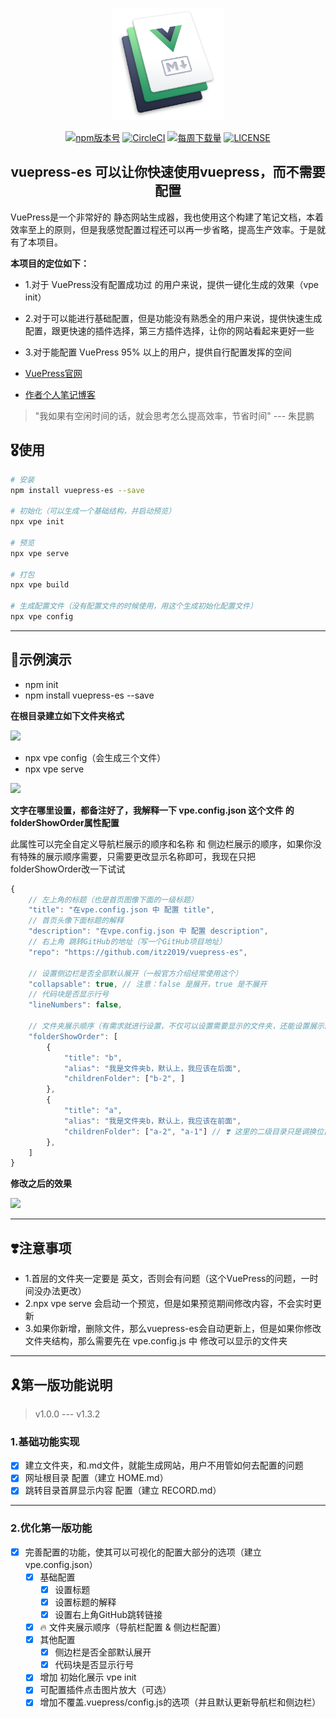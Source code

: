 <p align="center">
  <img width="180" src="https://raw.githubusercontent.com/vuejs/vuepress/master/packages/docs/docs/.vuepress/public/hero.png" alt="logo">
</p>

<p align="center">
    <a href="https://www.npmjs.com/package/vuepress-es"><img src="https://img.shields.io/npm/v/vuepress-es" alt="npm版本号"></a>
    <a href="javascript:;"><img src="https://circleci.com/gh/itz2019/vuepress-es/tree/master.svg?style=svg" alt="CircleCI"></a>
    <a href="javascript:;"><img src="https://img.shields.io/npm/dw/vuepress-es" alt="每周下载量"></a>
    <a href="javascript:;"><img src="https://img.shields.io/github/license/itz2019/vuepress-es" alt="LICENSE"></a>
</p>

<h2 align="center">vuepress-es 可以让你快速使用vuepress，而不需要配置</h2>

VuePress是一个非常好的 静态网站生成器，我也使用这个构建了笔记文档，本着效率至上的原则，但是我感觉配置过程还可以再一步省略，提高生产效率。于是就有了本项目。

**本项目的定位如下：**

- 1.对于 VuePress没有配置成功过 的用户来说，提供一键化生成的效果（vpe init）
- 2.对于可以能进行基础配置，但是功能没有熟悉全的用户来说，提供快速生成配置，跟更快速的插件选择，第三方插件选择，让你的网站看起来更好一些
- 3.对于能配置 VuePress 95% 以上的用户，提供自行配置发挥的空间

- [VuePress官网](https://vuepress.vuejs.org/zh/)
- [作者个人笔记博客](https://zhukunpenglinyutong.github.io/)

> "我如果有空闲时间的话，就会思考怎么提高效率，节省时间" --- 朱昆鹏

## 🎖使用

```sh
# 安装
npm install vuepress-es --save

# 初始化（可以生成一个基础结构，并启动预览）
npx vpe init

# 预览
npx vpe serve

# 打包
npx vpe build

# 生成配置文件（没有配置文件的时候使用，用这个生成初始化配置文件）
npx vpe config
```

---

## 🌈示例演示

- npm init
- npm install vuepress-es --save 

**在根目录建立如下文件夹格式**

<img src="https://itzkp-1253302184.cos.ap-beijing.myqcloud.com/github%E5%9B%BE%E7%89%87/vuepress-es/%E7%A4%BA%E4%BE%8B%E6%BC%94%E7%A4%BA/1%E7%A4%BA%E4%BE%8B.png" />

- npx vpe config（会生成三个文件）
- npx vpe serve

<img src="https://itzkp-1253302184.cos.ap-beijing.myqcloud.com/github%E5%9B%BE%E7%89%87/vuepress-es/%E7%A4%BA%E4%BE%8B%E6%BC%94%E7%A4%BA/2%E7%A4%BA%E4%BE%8B.png" />

**文字在哪里设置，都备注好了，我解释一下 vpe.config.json 这个文件 的 folderShowOrder属性配置**

此属性可以完全自定义导航栏展示的顺序和名称 和 侧边栏展示的顺序，如果你没有特殊的展示顺序需要，只需要更改显示名称即可，我现在只把folderShowOrder改一下试试

```js
{
    // 左上角的标题（也是首页图像下面的一级标题）
    "title": "在vpe.config.json 中 配置 title",
    // 首页头像下面标题的解释
    "description": "在vpe.config.json 中 配置 description",
    // 右上角 跳转GitHub的地址（写一个GitHub项目地址）
    "repo": "https://github.com/itz2019/vuepress-es",

    // 设置侧边栏是否全部默认展开（一般官方介绍经常使用这个）
    "collapsable": true, // 注意：false 是展开，true 是不展开
    // 代码块是否显示行号
    "lineNumbers": false,

    // 文件夹展示顺序（有需求就进行设置，不仅可以设置需要显示的文件夹，还能设置展示的顺序，这里可能有点绕）
    "folderShowOrder": [
        {
            "title": "b",
            "alias": "我是文件夹b，默认上，我应该在后面",
            "childrenFolder": ["b-2", ]
        },
        {
            "title": "a",
            "alias": "我是文件夹b，默认上，我应该在前面",
            "childrenFolder": ["a-2", "a-1"] // ❣️ 这里的二级目录只是调换位置用的，不能修改名称
        },
    ]
}
```

**修改之后的效果**

<img src="https://itzkp-1253302184.cos.ap-beijing.myqcloud.com/github%E5%9B%BE%E7%89%87/vuepress-es/%E7%A4%BA%E4%BE%8B%E6%BC%94%E7%A4%BA/3%E7%A4%BA%E4%BE%8B.png" />

---

## ❣️注意事项

- 1.首层的文件夹一定要是 英文，否则会有问题（这个VuePress的问题，一时间没办法更改）
- 2.npx vpe serve 会启动一个预览，但是如果预览期间修改内容，不会实时更新
- 3.如果你新增，删除文件，那么vuepress-es会自动更新上，但是如果你修改文件夹结构，那么需要先在 vpe.config.js 中 修改可以显示的文件夹

---

## 🎗第一版功能说明

> v1.0.0 --- v1.3.2

### 1.基础功能实现

- [x] 建立文件夹，和.md文件，就能生成网站，用户不用管如何去配置的问题
- [x] 网址根目录 配置（建立 HOME.md）
- [x] 跳转目录首屏显示内容 配置（建立 RECORD.md）

---

### 2.优化第一版功能

- [x] 完善配置的功能，使其可以可视化的配置大部分的选项（建立 vpe.config.json）
  - [x] 基础配置
    - [x] 设置标题
    - [x] 设置标题的解释
    - [x] 设置右上角GitHub跳转链接
  - [x] 🔥 文件夹展示顺序（导航栏配置 & 侧边栏配置）
  - [x] 其他配置
    - [x] 侧边栏是否全部默认展开
    - [x] 代码块是否显示行号
  - [x] 增加 初始化展示 vpe init
  - [x] 可配置插件点击图片放大（可选）
  - [x] 增加不覆盖.vuepress/config.js的选项（并且默认更新导航栏和侧边栏）
